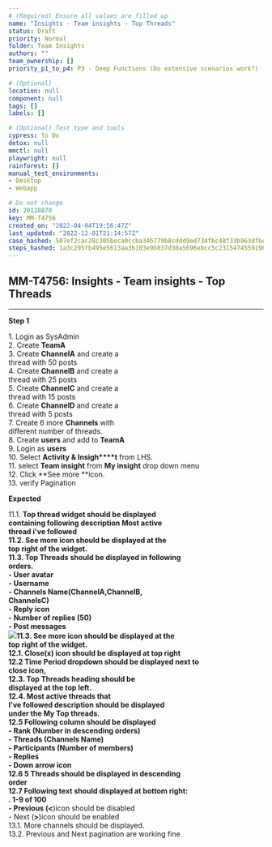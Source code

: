 ```yaml
---
# (Required) Ensure all values are filled up
name: "Insights - Team insights - Top Threads"
status: Draft
priority: Normal
folder: Team Insights
authors: ""
team_ownership: []
priority_p1_to_p4: P3 - Deep Functions (Do extensive scenarios work?)

# (Optional)
location: null
component: null
tags: []
labels: []

# (Optional) Test type and tools
cypress: To Do
detox: null
mmctl: null
playwright: null
rainforest: []
manual_test_environments:
- Desktop
- Webapp

# Do not change
id: 20128870
key: MM-T4756
created_on: "2022-04-04T19:56:47Z"
last_updated: "2022-12-01T21:14:57Z"
case_hashed: 507ef2cac28c305beca9ccba34b779b8cddd9ed734fbc48f33b963dfbee45b620f0e18f4ce45c9db8b589148e12c61ee
steps_hashed: 1a3c295fb495e5613aa3b103e9b037d30a5696ebcc5c2315474559196f3b10abc00cb9a1c7961afdee9b934739701621
---
```


<!-- (Auto-generated) Based on frontmatter's "key" and "name" -->

## MM-T4756: Insights - Team insights - Top Threads

---

**Step 1**

1\. Login as SysAdmin\
2\. Create **TeamA**\
3\. Create **ChannelA** and create a\
thread with 50 posts\
4\. Create **ChannelB** and create a\
thread with 25 posts\
5\. Create **ChannelC** and create a\
thread with 15 posts\
6\. Create **ChannelD** and create a\
thread with 5 posts\
7\. Create 6 more **Channels** with\
different number of threads.\
8\. Create **users** and add to **TeamA**\
9\. Login as **users**\
10\. Select **Activity & Insigh\*\*\*\*t** from LHS.\
11\. select **Team insight** from **My insight** drop down menu\
12\. Click \*\*See more \*\*icon.\
13\. verify Pagination

**Expected**

11.1. **Top thread **widget should be displayed\
containing following description **Most active\
thread i've followed**\
11.2. **See more** icon should be displayed at the\
top right of the widget.\
11.3. **Top Threads** should be displayed in following\
orders.\
\- **User avatar**\
\- **Username**\
\- **Channels Name**(ChannelA,ChannelB,\
ChannelsC)\
\- **Reply ico**n\
\- **Number of replies (50)**\
\- **Post messages**\
![](https://smartbear-tm4j-prod-us-west-2-attachment-rich-text.s3.us-west-2.amazonaws.com/embedded-f3277290f945470c4add5d21ef3dc7ca7b74388fc7152bfb6b99ae58c66a95a8-1649170015292-1649170015292.png)11.3.** See more **icon should be displayed at the\
top right of the widget.\
12.1. Close(**x**) icon should be displayed at top right\
12.2 Time Period dropdown should be displayed next to\
close icon,\
12.3. **Top Threads** heading should be\
displayed at the top left.\
12.4. **Most active threads that\
I've followed description** should be displayed\
under the My Top threads.\
12.5 Following column should be displayed\
\- **Rank** (Number in descending orders)\
\- **Threads** (Channels Name)\
\- **Participants** (Number of members)\
\- **Replies**\
\- Down arrow icon\
12.6 5 Threads should be displayed in descending\
order\
12.7 Following text should displayed at bottom right:\
. **1-9 of 100**\
\- Previous (**<**)icon should be disabled\
\- Next (**>**)icon should be enabled\
13.1. More channels should be displayed.\
13.2. Previous and Next pagination are working fine
